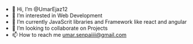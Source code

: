 - 👋 Hi, I’m @UmarEjaz12
- 👀 I’m interested in Web Development
- 🌱 I’m currently JavaScrit libraries and Framework like react and angular
- 💞️ I’m looking to collaborate on Projects
- 📫 How to reach me umar.senpaiiii@gmail.com

<!---
UmarEjaz12/UmarEjaz12 is a ✨ special ✨ repository because its `README.md` (this file) appears on your GitHub profile.
You can click the Preview link to take a look at your changes.
--->
